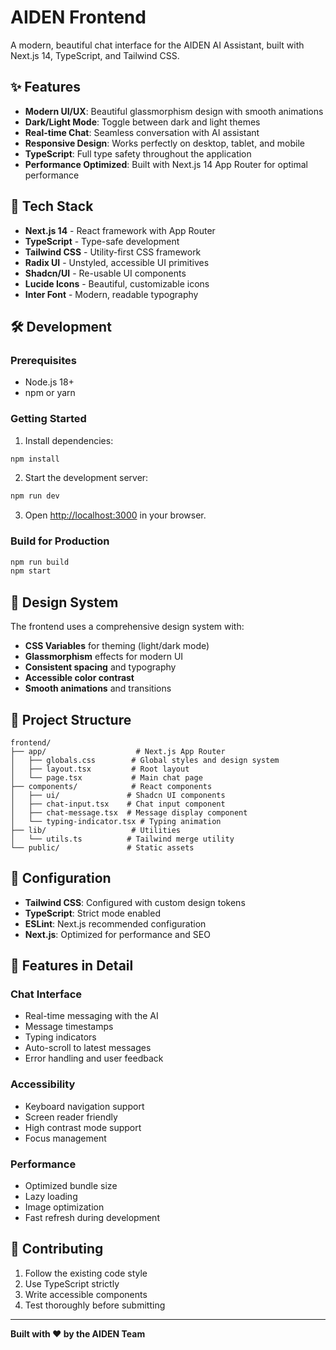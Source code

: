 # AIDEN Frontend

A modern, beautiful chat interface for the AIDEN AI Assistant, built with Next.js 14, TypeScript, and Tailwind CSS.

## ✨ Features

- **Modern UI/UX**: Beautiful glassmorphism design with smooth animations
- **Dark/Light Mode**: Toggle between dark and light themes
- **Real-time Chat**: Seamless conversation with AI assistant
- **Responsive Design**: Works perfectly on desktop, tablet, and mobile
- **TypeScript**: Full type safety throughout the application
- **Performance Optimized**: Built with Next.js 14 App Router for optimal performance

## 🚀 Tech Stack

- **Next.js 14** - React framework with App Router
- **TypeScript** - Type-safe development
- **Tailwind CSS** - Utility-first CSS framework
- **Radix UI** - Unstyled, accessible UI primitives
- **Shadcn/UI** - Re-usable UI components
- **Lucide Icons** - Beautiful, customizable icons
- **Inter Font** - Modern, readable typography

## 🛠️ Development

### Prerequisites

- Node.js 18+ 
- npm or yarn

### Getting Started

1. Install dependencies:
```bash
npm install
```

2. Start the development server:
```bash
npm run dev
```

3. Open [http://localhost:3000](http://localhost:3000) in your browser.

### Build for Production

```bash
npm run build
npm start
```

## 🎨 Design System

The frontend uses a comprehensive design system with:

- **CSS Variables** for theming (light/dark mode)
- **Glassmorphism** effects for modern UI
- **Consistent spacing** and typography
- **Accessible color contrast**
- **Smooth animations** and transitions

## 📁 Project Structure

```
frontend/
├── app/                    # Next.js App Router
│   ├── globals.css        # Global styles and design system
│   ├── layout.tsx         # Root layout
│   └── page.tsx           # Main chat page
├── components/            # React components
│   ├── ui/               # Shadcn UI components
│   ├── chat-input.tsx    # Chat input component
│   ├── chat-message.tsx  # Message display component
│   └── typing-indicator.tsx # Typing animation
├── lib/                   # Utilities
│   └── utils.ts          # Tailwind merge utility
└── public/               # Static assets
```

## 🔧 Configuration

- **Tailwind CSS**: Configured with custom design tokens
- **TypeScript**: Strict mode enabled
- **ESLint**: Next.js recommended configuration
- **Next.js**: Optimized for performance and SEO

## 🌟 Features in Detail

### Chat Interface
- Real-time messaging with the AI
- Message timestamps
- Typing indicators
- Auto-scroll to latest messages
- Error handling and user feedback

### Accessibility
- Keyboard navigation support
- Screen reader friendly
- High contrast mode support
- Focus management

### Performance
- Optimized bundle size
- Lazy loading
- Image optimization
- Fast refresh during development

## 🤝 Contributing

1. Follow the existing code style
2. Use TypeScript strictly
3. Write accessible components
4. Test thoroughly before submitting

---

**Built with ❤️ by the AIDEN Team**
